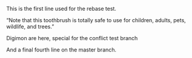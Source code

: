 This is the first line used for the rebase test.

“Note that this toothbrush is totally safe to use for children, adults, pets, wildlife, and trees.” 

Digimon are here, special for the conflict test branch

And a final fourth line on the master branch.